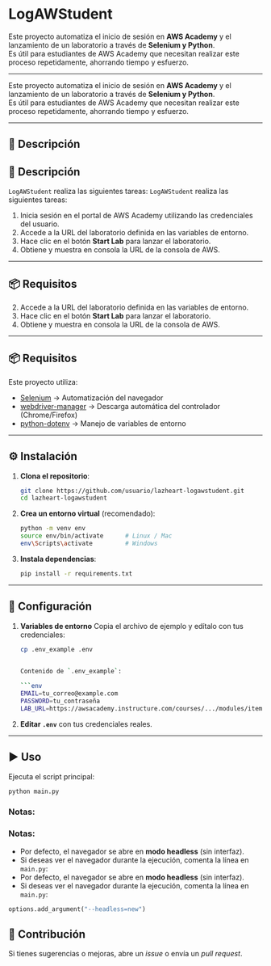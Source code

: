 



# LogAWStudent

Este proyecto automatiza el inicio de sesión en **AWS Academy** y el lanzamiento de un laboratorio a través de **Selenium y Python**.  
Es útil para estudiantes de AWS Academy que necesitan realizar este proceso repetidamente, ahorrando tiempo y esfuerzo.

---
Este proyecto automatiza el inicio de sesión en **AWS Academy** y el lanzamiento de un laboratorio a través de **Selenium y Python**.  
Es útil para estudiantes de AWS Academy que necesitan realizar este proceso repetidamente, ahorrando tiempo y esfuerzo.

---

## 🚀 Descripción
## 🚀 Descripción

`LogAWStudent` realiza las siguientes tareas:
`LogAWStudent` realiza las siguientes tareas:

1. Inicia sesión en el portal de AWS Academy utilizando las credenciales del usuario.
2. Accede a la URL del laboratorio definida en las variables de entorno.
3. Hace clic en el botón **Start Lab** para lanzar el laboratorio.
4. Obtiene y muestra en consola la URL de la consola de AWS.

---

## 📦 Requisitos
2. Accede a la URL del laboratorio definida en las variables de entorno.
3. Hace clic en el botón **Start Lab** para lanzar el laboratorio.
4. Obtiene y muestra en consola la URL de la consola de AWS.

---

## 📦 Requisitos

Este proyecto utiliza:

- [Selenium](https://pypi.org/project/selenium/) → Automatización del navegador
- [webdriver-manager](https://pypi.org/project/webdriver-manager/) → Descarga automática del controlador (Chrome/Firefox)
- [python-dotenv](https://pypi.org/project/python-dotenv/) → Manejo de variables de entorno

---

## ⚙️ Instalación

1. **Clona el repositorio**:

   ```bash
   git clone https://github.com/usuario/lazheart-logawstudent.git
   cd lazheart-logawstudent


2. **Crea un entorno virtual** (recomendado):

   ```bash
   python -m venv env
   source env/bin/activate      # Linux / Mac
   env\Scripts\activate         # Windows
   ```

3. **Instala dependencias**:

   ```bash
   pip install -r requirements.txt
   ```

---

## 🔑 Configuración

1. **Variables de entorno**
   Copia el archivo de ejemplo y edítalo con tus credenciales:

   ```bash
   cp .env_example .env
  

   Contenido de `.env_example`:

   ```env
   EMAIL=tu_correo@example.com
   PASSWORD=tu_contraseña
   LAB_URL=https://awsacademy.instructure.com/courses/.../modules/items/...
   ```

2. **Editar `.env`** con tus credenciales reales.

---

## ▶️ Uso

Ejecuta el script principal:

```bash
python main.py
```

### Notas:
### Notas:

* Por defecto, el navegador se abre en **modo headless** (sin interfaz).
* Si deseas ver el navegador durante la ejecución, comenta la línea en `main.py`:
* Por defecto, el navegador se abre en **modo headless** (sin interfaz).
* Si deseas ver el navegador durante la ejecución, comenta la línea en `main.py`:

```python
options.add_argument("--headless=new")
```


## 🤝 Contribución

Si tienes sugerencias o mejoras, abre un *issue* o envía un *pull request*.
